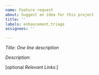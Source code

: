 ```yaml
---
name: Feature request
about: Suggest an idea for this project
title: ''
labels: enhancement,triage
assignees: ''

---
```


*Title*: *One line description*

*Description*:
<!--
Describe the desired behavior, what scenario it enables and how it
would be used.
-->

[optional *Relevant Links*:]
<!--
Any extra documentation required to understand the issue.
-->
